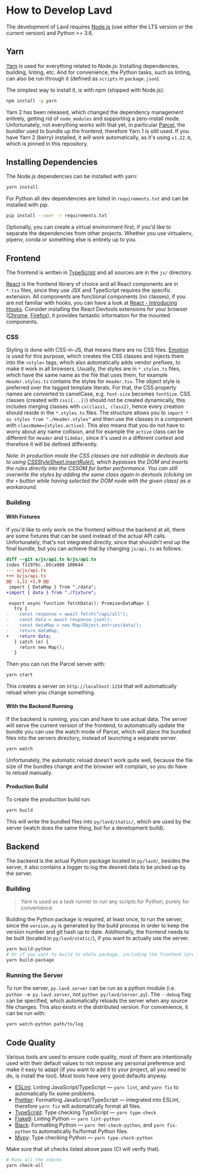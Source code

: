 # How to Develop Lavd

The development of Lavd requires [Node.js][nodejs] (use either the LTS version
or the current version) and Python >= 3.6.

## Yarn

[Yarn][yarn] is used for everything related to Node.js: Installing dependencies,
building, linting, etc. And for convenience, the Python tasks, such as linting,
can also be run through it (defined as `scripts` in `package.json`).

The simplest way to install it, is with npm (shipped with Node.js):

```sh
npm install -g yarn
```

Yarn 2 has been released, which changed the dependency management entirely,
getting rid of `node_modules` and supporting a zero-install mode. Unfortunately,
not everything works with that yet, in particular [Parcel][parcel], the bundler
used to bundle up the frontend, therefore Yarn 1 is still used. If you have Yarn
2 (berry) installed, it will work automatically, as it's using `v1.22.0`, which
is pinned in this repository.

## Installing Dependencies

The Node.js dependencies can be installed with yarn:

```sh
yarn install
```

For Python all dev dependencies are listed in `requirements.txt` and can be
installed with pip.

```sh
pip install --user -r requirements.txt
```

Optionally, you can create a virtual environment first, if you'd like to
separate the dependencies from other projects. Whether you use virtualenv,
pipenv, conda or something else is entirely up to you.

## Frontend

The frontend is written in [TypeScript][typescript] and all sources are in the
`js/` directory.

[React][react] is the frontend library of choice and all React
components are in `*.tsx` files, since they use JSX and TypeScript requires the
specific extension. All components are functional components (no classes), if
you are not familiar with hooks, you can have a look at
[React - Introducing Hooks][react-hooks]. Consider installing the React Devtools
extensions for your browser ([Chrome][react-chrome], [Firefox][react-firefox]),
it provides fantastic information for the mounted components.

### CSS

Styling is done with CSS-in-JS, that means there are no CSS files.
[Emotion][emotion] is used for this purpose, which creates the CSS classes and
injects them into the `<style>` tags, which also automatically adds vendor
prefixes, to make it work in all browsers. Usually, the styles are in
`*.styles.ts` files, which have the same name as the file that uses them, for
example `Header.styles.ts` contains the styles for `Header.tsx`. The object
style is preferred over the tagged template literals. For that, the CSS property
names are converted to camelCase, e.g. `font-size` becomes `fontSize`. CSS
classes (created with `css({...})`) should not be created dynamically, this
includes merging classes with `cx(class1, class2)`, hence every creation should
reside in the `*.styles.ts` files. The structure allows you to
`import * as styles from "./Header.styles"` and then use the classes in
a component with `className={styles.active}`. This also means that you do not
have to worry about any name collision, and for example the `active` class can
be different for `Header` and `Sidebar`, since it's used in a different context
and therefore it will be defined differently.

_Note: In production mode the CSS classes are not editable in devtools due to
using [CSSStyleSheet.insertRule()][css-insert-rule], which bypasses the DOM and
inserts the rules directly into the CSSOM for better performance. You can still
overwrite the styles by adding the same class again in devtools (clicking on the
`+` button while having selected the DOM node with the given class) as
a workaround._

### Building

#### With Fixtures

If you'd like to only work on the frontend without the backend at all, there are
some fixtures that can be used instead of the actual API calls. Unfortunately,
that's not integrated directly, since that shouldn't end up the final bundle,
but you can achieve that by changing `js/api.ts` as follows:

```diff
diff --git a/js/api.ts b/js/api.ts
index f11976c..b5ca988 100644
--- a/js/api.ts
+++ b/js/api.ts
@@ -1,11 +1,9 @@
 import { DataMap } from "./data";
+import { data } from "./fixture";

 export async function fetchData(): Promise<DataMap> {
   try {
-    const response = await fetch("/api/all");
-    const data = await response.json();
-    const dataMap = new Map(Object.entries(data));
-    return dataMap;
+    return data;
   } catch (e) {
     return new Map();
   }
```

Then you can run the Parcel server with:

```sh
yarn start
```

This creates a server on `http://localhost:1234` that will automatically reload
when you change something.

#### With the Backend Running

If the backend is running, you can and have to use actual data. The server will
serve the current version of the frontend, to automatically update the bundle
you can use the watch mode of Parcel, which will place the bundled files into
the servers directory, instead of launching a separate server.

```sh
yarn watch
```

Unfortunately, the automatic reload doesn't work quite well, because the file
size of the bundles change and the browser will complain, so you do have to
reload manually.

#### Production Build

To create the production build run:

```sh
yarn build
```

This will write the bundled files into `py/lavd/static/`, which are used by the
server (watch does the same thing, but for a development build).

## Backend

The backend is the actual Python package located in `py/lavd/`, besides the
server, it also contains a logger to log the desired data to be picked up by the
server.

### Building

> Yarn is used as a task runner to run any scripts for Python, purely for
> convenience.

Building the Python package is required, at least once, to run the server, since
the `version.py` is generated by the build process in order to keep the version
number and git hash up to date. Additionally, the frontend needs to be built
(located in `py/lavd/static/`), if you want to actually use the server.

```sh
yarn build-python
# Or if you want to build to whole package, including the frontend (production)
yarn build-package
```

### Running the Server

To run the server, `py.lavd.server` can be run as a python module
(i.e. `python -m py.lavd.server`, not `python py/lavd/server.py`). The `--debug`
flag can be specified, which automatically reloads the server when any source
file changes. This also exists in the distributed version. For convenience, it
can be run with:

```sh
yarn watch-python path/to/log
```

## Code Quality

Various tools are used to ensure code quality, most of them are intentionally
used with their default values to not impose any personal preference and make it
easy to adapt (if you want to add it to your project, all you need to do, is
install the tool). Most tools have very good defaults anyway.

- [ESLint][eslint]: Linting JavaScript/TypeScript — `yarn lint`, and `yarn fix`
  to automatically fix some problems.
- [Prettier][prettier]: Formatting JavaScript/TypeScript — integrated into
  ESLint, therefore `yarn fix` will automatically format all files.
- [TypeScript][typescript]: Type checking TypeScript — `yarn type-check`
- [Flake8][flake8]: Linting Python — `yarn lint-python`
- [Black][black]: Formatting Python — `yarn fmt-check-python`, and
  `yarn fix-python` to automatically fix/format Python files.
- [Mypy][mypy]: Type checking Python — `yarn type-check-python`

Make sure that all checks listed above pass (CI will verify that).

```sh
# Runs all the checks
yarn check-all
```

[black]: https://github.com/psf/black
[css-insert-rule]: https://developer.mozilla.org/en-US/docs/Web/API/CSSStyleSheet/insertRule
[emotion]: https://emotion.sh/
[eslint]: https://eslint.org/
[flake8]: https://flake8.pycqa.org/en/latest/
[mypy]: https://github.com/python/mypy
[nodejs]: https://nodejs.org/en/
[parcel]: https://parceljs.org/
[prettier]: https://prettier.io/
[react]: https://reactjs.org/
[react-chrome]: https://chrome.google.com/webstore/detail/react-developer-tools/fmkadmapgofadopljbjfkapdkoienihi?hl=en
[react-firefox]: https://addons.mozilla.org/en-US/firefox/addon/react-devtools/
[react-hooks]: https://reactjs.org/docs/hooks-intro.html
[typescript]: https://www.typescriptlang.org/
[yarn]: https://yarnpkg.com/
